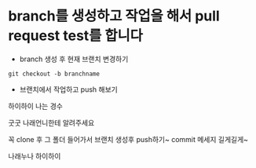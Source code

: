 # branch를 생성하고 작업을 해서 pull request test를 합니다

- branch 생성 후 현재 브랜치 변경하기

```
git checkout -b branchname
```

- 브랜치에서 작업하고 push 해보기

하이하이
나는 경수

굿굿 나래언니한테 알려주세요

꼭 clone 후 그 폴더 들어가서 브랜치 생성후 push하기~ commit 메세지 길게길게~

나래누나 하이하이